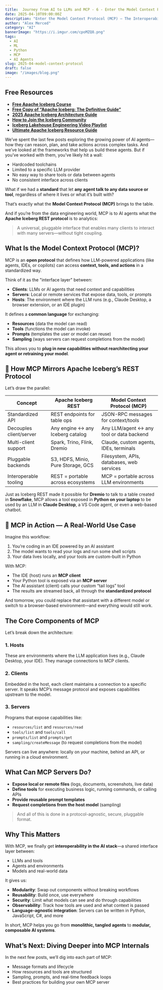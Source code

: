 ```yaml
---
title:  Journey from AI to LLMs and MCP - 6 - Enter the Model Context Protocol (MCP) — The Interoperability Layer for AI Agents
date: 2025-04-10T09:00:00Z
description: "Enter the Model Context Protocol (MCP) — The Interoperability Layer for AI Agents"
author: "Alex Merced"
category: "AI"
bannerImage: "https://i.imgur.com/cpoMZQ8.png"
tags:
  - AI
  - ML
  - Python
  - MCP
  - AI Agents
slug: 2025-04-model-context-protocol
draft: false
image: "/images/blog.png"
---
```


## Free Resources  
- **[Free Apache Iceberg Course](https://hello.dremio.com/webcast-an-apache-iceberg-lakehouse-crash-course-reg.html?utm_source=ev_external_blog&utm_medium=influencer&utm_campaign=AItoLLMS&utm_content=alexmerced&utm_term=external_blog)**  
- **[Free Copy of “Apache Iceberg: The Definitive Guide”](https://hello.dremio.com/wp-apache-iceberg-the-definitive-guide-reg.html?utm_source=ev_external_blog&utm_medium=influencer&utm_campaign=AItoLLMS&utm_content=alexmerced&utm_term=external_blog)**  
- **[2025 Apache Iceberg Architecture Guide](https://medium.com/data-engineering-with-dremio/2025-guide-to-architecting-an-iceberg-lakehouse-9b19ed42c9de)**  
- **[How to Join the Iceberg Community](https://medium.alexmerced.blog/guide-to-finding-apache-iceberg-events-near-you-and-being-part-of-the-greater-iceberg-community-0c38ae785ddb)**  
- **[Iceberg Lakehouse Engineering Video Playlist](https://youtube.com/playlist?list=PLsLAVBjQJO0p0Yq1fLkoHvt2lEJj5pcYe&si=WTSnqjXZv6Glkc3y)**  
- **[Ultimate Apache Iceberg Resource Guide](https://medium.com/data-engineering-with-dremio/ultimate-directory-of-apache-iceberg-resources-e3e02efac62e)** 

We’ve spent the last few posts exploring the growing power of AI agents—how they can reason, plan, and take actions across complex tasks. And we’ve looked at the frameworks that help us build these agents. But if you’ve worked with them, you’ve likely hit a wall:

- Hardcoded toolchains
- Limited to a specific LLM provider
- No easy way to share tools or data between agents
- No consistent interface across clients

What if we had a **standard** that let **any agent talk to any data source or tool**, regardless of where it lives or what it’s built with?

That’s exactly what the **Model Context Protocol (MCP)** brings to the table.

And if you’re from the data engineering world, MCP is to AI agents what the **Apache Iceberg REST protocol** is to analytics:  
> A universal, pluggable interface that enables many clients to interact with many servers—without tight coupling.

## What Is the Model Context Protocol (MCP)?

MCP is an **open protocol** that defines how LLM-powered applications (like agents, IDEs, or copilots) can access **context, tools, and actions** in a standardized way.

Think of it as the "interface layer" between:
- **Clients**: LLMs or AI agents that need context and capabilities
- **Servers**: Local or remote services that expose data, tools, or prompts
- **Hosts**: The environment where the LLM runs (e.g., Claude Desktop, a browser extension, or an IDE plugin)

It defines a **common language** for exchanging:
- **Resources** (data the model can read)
- **Tools** (functions the model can invoke)
- **Prompts** (templates the user or model can reuse)
- **Sampling** (ways servers can request completions from the model)

This allows you to **plug in new capabilities without rearchitecting your agent or retraining your model**.

## 🧱 How MCP Mirrors Apache Iceberg’s REST Protocol

Let’s draw the parallel:

| Concept                | Apache Iceberg REST                 | Model Context Protocol (MCP)              |
|------------------------|-------------------------------------|-------------------------------------------|
| Standardized API       | REST endpoints for table ops        | JSON-RPC messages for context/tools       |
| Decouples client/server| Any engine ↔ any Iceberg catalog    | Any LLM/agent ↔ any tool or data backend  |
| Multi-client support   | Spark, Trino, Flink, Dremio         | Claude, custom agents, IDEs, terminals    |
| Pluggable backends     | S3, HDFS, Minio, Pure Storage, GCS            | Filesystem, APIs, databases, web services |
| Interoperable tooling  | REST = portable across ecosystems   | MCP = portable across LLM environments    |

Just as Iceberg REST made it possible for **Dremio** to talk to a table created in **Snowflake**, MCP allows a tool exposed in **Python on your laptop** to be used by an LLM in **Claude Desktop**, a VS Code agent, or even a web-based chatbot.

## 🔁 MCP in Action — A Real-World Use Case

Imagine this workflow:
1. You’re coding in an IDE powered by an AI assistant
2. The model wants to read your logs and run some shell scripts
3. Your data lives locally, and your tools are custom-built in Python

With MCP:
- The IDE (host) runs an **MCP client**
- Your Python tool is exposed via an **MCP server**
- The AI assistant (client) calls your custom “tail logs” tool
- The results are streamed back, all through the **standardized protocol**

And tomorrow, you could replace that assistant with a different model or switch to a browser-based environment—and everything would still work.

## The Core Components of MCP

Let’s break down the architecture:

### 1. **Hosts**
These are environments where the LLM application lives (e.g., Claude Desktop, your IDE). They manage connections to MCP clients.

### 2. **Clients**
Embedded in the host, each client maintains a connection to a specific server. It speaks MCP’s message protocol and exposes capabilities upstream to the model.

### 3. **Servers**
Programs that expose capabilities like:
- `resources/list` and `resources/read`
- `tools/list` and `tools/call`
- `prompts/list` and `prompts/get`
- `sampling/createMessage` (to request completions from the model)

Servers can live anywhere: locally on your machine, behind an API, or running in a cloud environment.

## What Can MCP Servers Do?

- **Expose local or remote files** (logs, documents, screenshots, live data)
- **Define tools** for executing business logic, running commands, or calling APIs
- **Provide reusable prompt templates**
- **Request completions from the host model** (sampling)

> And all of this is done in a protocol-agnostic, secure, pluggable format.

## Why This Matters

With MCP, we finally get **interoperability in the AI stack**—a shared interface layer between:
- LLMs and tools
- Agents and environments
- Models and real-world data

It gives us:
- **Modularity**: Swap out components without breaking workflows
- **Reusability**: Build once, use everywhere
- **Security**: Limit what models can see and do through capabilities
- **Observability**: Track how tools are used and what context is passed
- **Language-agnostic integration**: Servers can be written in Python, JavaScript, C#, and more

In short, MCP helps you go from **monolithic, tangled agents** to **modular, composable AI systems**.

## What’s Next: Diving Deeper into MCP Internals

In the next few posts, we’ll dig into each part of MCP:
- Message formats and lifecycle
- How resources and tools are structured
- Sampling, prompts, and real-time feedback loops
- Best practices for building your own MCP server
